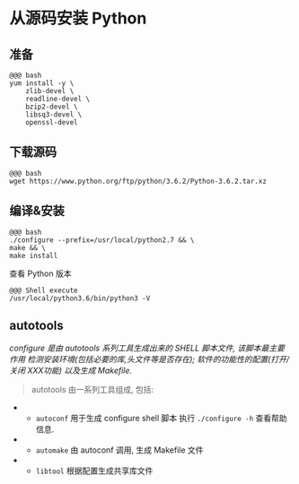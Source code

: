 <!SLIDE>
# 从源码安装 Python

## 准备
    @@@ bash
    yum install -y \
        zlib-devel \
        readline-devel \
        bzip2-devel \
        libsq3-devel \
        openssl-devel 

## 下载源码

    @@@ bash
    wget https://www.python.org/ftp/python/3.6.2/Python-3.6.2.tar.xz

## 编译&安装
    @@@ bash
    ./configure --prefix=/usr/local/python2.7 && \
    make && \
    make install

查看 Python 版本

    @@@ Shell execute
    /usr/local/python3.6/bin/python3 -V

<!SLIDE bullets incremental transition=fade>
## autotools

*configure 是由 autotools 系列工具生成出来的 SHELL 脚本文件, 该脚本最主要作用 检测安装环境(包括必要的库,头文件等是否存在); 软件的功能性的配置(打开/关闭 XXX功能) 以及生成 Makefile.*

> autotools 由一系列工具组成, 包括:

*  - `autoconf` 用于生成 configure shell 脚本 执行 `./configure -h` 查看帮助信息.
*  - `automake` 由 autoconf 调用, 生成 Makefile 文件
*  - `libtool` 根据配置生成共享库文件
